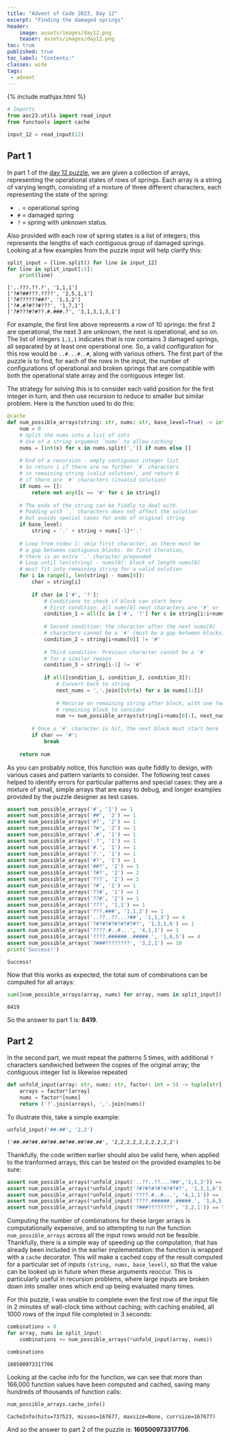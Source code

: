 ```yaml
---
title: "Advent of Code 2023, Day 12"
excerpt: "Finding the damaged springs"
header:
    image: assets/images/day12.png
    teaser: assets/images/day12.png
toc: true
published: true
toc_label: "Contents:"
classes: wide
tags:
 - advent
---
```


{% include mathjax.html %}

```python
# Imports
from aoc23.utils import read_input
from functools import cache
```


```python
input_12 = read_input(12)
```

## Part 1

In part 1 of the [day 12 puzzle](https://adventofcode.com/2023/day/12), we are given a collection of arrays, representing the operational states of rows of springs. Each array is a string of varying length, consisting of a mixture of three different characters, each representing the state of the spring:

- `.` = operational spring
- `#` = damaged spring
- `?` = spring with unknown status.

Also provided with each row of spring states is a list of integers; this represents the lengths of each contiguous group of damaged springs. Looking at a few examples from the puzzle input will help clarify this:


```python
split_input = [line.split() for line in input_12]
for line in split_input[:5]:
    print(line)
```

    ['..???.??.?', '1,1,1']
    ['?#?##???.????', '2,5,1,1']
    ['?#??????##?', '1,1,2']
    ['?#.#?#??#???', '1,7,1']
    ['?#???#?#??.#.###.?', '3,1,3,1,3,1']
    

For example, the first line above represents a row of 10 springs: the first 2 are operational, the next 3 are unknown, the next is operational, and so on. The list of integers `1,1,1` indicates that is row contains 3 damaged springs, all separated by at least one operational one. So, a valid configuration for this row would be `..#...#..#`, along with various others. The first part of the puzzle is to find, for each of the rows in the input, the number of configurations of operational and broken springs that are compatible with both the operational state array and the contiguous integer list.

The strategy for solving this is to consider each valid position for the first integer in turn, and then use recursion to reduce to smaller but similar problem. Here is the function used to do this: 


```python
@cache
def num_possible_arrays(string: str, nums: str, base_level=True) -> int:
    num = 0
    # Split the nums into a list of ints
    # Use of a string argument `nums` to allow caching
    nums = [int(x) for x in nums.split(',')] if nums else []
    
    # End of a recursion - empty contiguous integer list
    # So return 1 if there are no further `#` characters 
    # in remaining string (valid solution), and return 0
    # if there are `#` characters (invalid solution)
    if nums == []:
        return not any([c == '#' for c in string])
    
    # The ends of the string can be fiddly to deal with.
    # Padding with `.` characters does not affect the solution
    # but avoids special cases for ends of original string
    if base_level:
        string = '.' + string + nums[-1]*'.'
    
    # Loop from nidex 1: skip first character, as there must be
    # a gap between contiguous blocks. On first iteration,
    # there is an extra '.' character prepended
    # Loop until len(string) - nums[0]: block of length nums[0]
    # must fit into remaining string for a valid solution
    for i in range(1, len(string) - nums[0]):
        char = string[i]
        
        if char in ['#', '?']:
            # Conditions to check if block can start here
            # First condition: all nums[0] next characters are '#' or '?'
            condition_1 = all([c in ['#', '?'] for c in string[i:i+nums[0]]])
            
            # Second condition: the character after the next nums[0] 
            # characters cannot be a '#' (must be a gap between blocks)
            condition_2 = string[i+nums[0]] != '#'
            
            # Third condition: Previous character cannot be a '#'
            # for a similar reason
            condition_3 = string[i-1] != '#'
            
            if all([condition_1, condition_2, condition_3]):
                # Convert back to string
                next_nums = ','.join([str(x) for x in nums[1:]])
                
                # Recurse on remaining string after block, with one fewer 
                # remaining block to consider
                num += num_possible_arrays(string[i+nums[0]:], next_nums, False)
        
        # Once a '#' character is hit, the next block must start here
        if char == '#':
            break
                
    return num
```

As you can probably notice, this function was quite fiddly to design, with various cases and pattern variants to consider. The following test cases helped to identify errors for particular patterns and special cases: they are a mixture of small, simple arrays that are easy to debug, and longer examples provided by the puzzle designer as test cases.


```python
assert num_possible_arrays('#', '1') == 1
assert num_possible_arrays('##', '2') == 1
assert num_possible_arrays('#?', '2') == 1
assert num_possible_arrays('?#', '2') == 1
assert num_possible_arrays('.#', '1') == 1
assert num_possible_arrays('.?', '1') == 1
assert num_possible_arrays('#.', '1') == 1
assert num_possible_arrays('?.', '1') == 1
assert num_possible_arrays('#?', '1') == 1
assert num_possible_arrays('##?', '2') == 1
assert num_possible_arrays('?#?', '2') == 2
assert num_possible_arrays('???', '2') == 2
assert num_possible_arrays('?#', '1') == 1
assert num_possible_arrays('??#', '1') == 1
assert num_possible_arrays('??#', '2') == 1
assert num_possible_arrays('???', '1,1') == 1
assert num_possible_arrays('???.###', '1,1,3') == 1
assert num_possible_arrays('..??..??...?##', '1,1,3') == 4
assert num_possible_arrays('?#?#?#?#?#?#?#?', '1,3,1,6') == 1
assert num_possible_arrays('????.#..#...', '4,1,1') == 1
assert num_possible_arrays('????.######..#####.', '1,6,5') == 4
assert num_possible_arrays('?###????????', '3,2,1') == 10
print('Success!')
```

    Success!
    

Now that this works as expected, the total sum of combinations can be computed for all arrays:


```python
sum([num_possible_arrays(array, nums) for array, nums in split_input])
```




    8419



So the answer to part 1 is: __8419__.

## Part 2

In the second part, we must repeat the patterns 5 times, with additional `?` characters sandwiched between the copies of the original array; the contiguous integer list is likewise repeated


```python
def unfold_input(array: str, nums: str, factor: int = 5) -> tuple[str]:
    arrays = factor*[array]
    nums = factor*[nums]
    return ('?'.join(arrays), ','.join(nums))
```

To illustrate this, take a simple example:


```python
unfold_input('##.##', '2,2')
```




    ('##.##?##.##?##.##?##.##?##.##', '2,2,2,2,2,2,2,2,2,2')



Thankfully, the code written earlier should also be valid here, when applied to the tranformed arrays; this can be tested on the provided examples to be sure:


```python
assert num_possible_arrays(*unfold_input('..??..??...?##','1,1,3')) == 16384
assert num_possible_arrays(*unfold_input('?#?#?#?#?#?#?#?', '1,3,1,6')) == 1
assert num_possible_arrays(*unfold_input('????.#..#...', '4,1,1')) == 16
assert num_possible_arrays(*unfold_input('????.######..#####.', '1,6,5')) == 2500
assert num_possible_arrays(*unfold_input('?###????????', '3,2,1')) == 506250
```

Computing the number of combinations for these larger arrays is computationally expensive, and so attempting to run the function `num_possible_arrays` across all the input rows would not be feasible. Thankfully, there is a simple way of speeding up the computation, that has already been included in the earlier implementation: the function is wrapped with a `cache` decorator. This will make a cached copy of the result computed for a particular set of inputs `(string, nums, base_level)`, so that the value can be looked up in future when these arguments reoccur. This is particularly useful in recursion problems, where large inputs are broken down into smaller ones which end up being evaluated many times. 

For this puzzle, I was unable to complete even the first row of the input file in 2 minutes of wall-clock time without caching; with caching enabled, all 1000 rows of the input file completed in 3 seconds:


```python
combinations = 0
for array, nums in split_input:
    combinations += num_possible_arrays(*unfold_input(array, nums))
```


```python
combinations
```




    160500973317706



Looking at the cache info for the function, we can see that more than 166,000 function values have been computed and cached, saving many hundreds of thousands of function calls:


```python
num_possible_arrays.cache_info()
```




    CacheInfo(hits=737523, misses=167677, maxsize=None, currsize=167677)



And so the answer to part 2 of the puzzle is: __160500973317706__.
